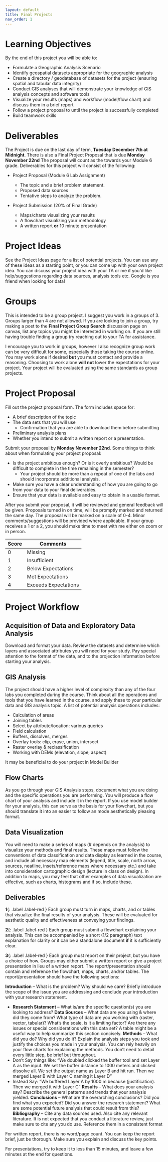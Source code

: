 ```yaml
---
layout: default
title: Final Projects
nav_order: 1
---
```


# Learning Objectives   

By the end of this project you will be able to:  

* Formulate a Geographic Analysis Scenario
* Identify geospatial datasets appropriate for the geographic analysis
* Create a directory / geodatabase of datasets for the project (ensuring spatial and tabular data integrity)
* Conduct GIS analyses that will demonstrate your knowledge of GIS analysis concepts and software tools
* Visualize your results (maps) and workflow (model/flow chart) and discuss them in a brief report
* Follow a project proposal to until the project is successfully completed
* Build teamwork skills

# Deliverables    

The Project is due on the last day of term, **Tuesday December 7th at Midnight**.  There is also a Final Project Proposal that is due **Monday November 22nd** The proposal will count as the towards your Module 6 grade.  Deliverables for this project will consist of the following:  

* Project Proposal (Module 6 Lab Assignment)
	* The topic and a brief problem statement.
	* Proposed data sources
	* Tentative steps to analyze the problem.

* Project Submission (20% of Final Grade)
    * Maps/charts visualizing your results
    * A flowchart visualizing your methodology
    * A written report **or** 10 minute presentation

# Project Ideas

See the Project Ideas page for a list of potential projects.  You can use any of these ideas as a starting point, or you can come up with your own project idea.  You can discuss your project idea with your TA or me if you'd like help/suggestions regarding data sources, analysis tools etc.  Google is you friend when looking for data! 

# Groups 

This is intended to be a group project.  I suggest you work in a groups of 3.  Groups larger than 4 are not allowed.  If you are looking to join a group, try making a post to the **Final Project Group Search** discussion page on canvas, list any topics you might be interested in working on.  If you are still having trouble finding a group try reaching out to your TA for assistance.

I encourage you to work in groups, however I also recognize group work can be very difficult for some, especially those taking the course online.  You may work alone if desired **but** you must contact and provide a reasoning.  Choosing to work alone **will not** lower the expectations for your project.  Your project will be evaluated using the same standards as group projects.

# Project Proposal

Fill out the project proposal form.  The form includes space for: 

* A brief description of the topic
* The data sets that you will use
    * Confirmation that you are able to download them before submitting
* Preliminary analysis plans
* Whether you intend to submit a written report or a presentation.

Submit your proposal by **Monday November 22nd**.  Some things to think about when formulating your project proposal:  

* Is the project ambitious enough? Or is it overly ambitious? Would be difficult to complete in the time remaining in the semester?
	* Your project should be more than a repeat of one of the labs and should incorporate additional analysis.
* Make sure you have a clear understanding of how you are going to go from your data to your final deliverables.
* Ensure that your data is available and easy to obtain in a usable format.

After you submit your proposal, it will be reviewed and general feedback will be given.  Proposals turned in on time, will be promptly marked and returned the same day.  The proposal will be marked on a scale of 0-4.  Minor comments/suggestions will be provided where applicable.  If your group receives a 1 or a 2, you should make time to meet with me either on zoom or in person.

|Score|Comments            |
|-----|--------------------|
| 0   |Missing             |
| 1   |Insufficient        |
| 2   |Below Expectations  |
| 3   |Met Expectations    |
| 4   |Exceeds Expectations|

# Project Workflow

## Acquisition of Data and Exploratory Data Analysis    

Download and format your data. Review the datasets and determine which layers and associated attributes you will need for your study. Pay special attention to the format of the data, and to the projection information before starting your analysis. 

 
## GIS Analysis   

The project should have a higher level of complexity than any of the four labs you completed during the course. Think about all the operations and tools that you have learned in the course, and apply these to your particular data and GIS analysis topic. A list of potential analysis operations includes:  

* Calculation of areas
* Joining tables
* Select by attribute/location: various queries
* Field calculation
* Buffers, dissolves, merges
* Overlay tools: clip, erase, union, intersect
* Raster overlay & reclassification
* Working with DEMs (elevation, slope, aspect)

It may be beneficial to do your project in Model Builder

 
## Flow Charts    

As you go through your GIS Analysis steps, document what you are doing and the specific operations you are performing. You will produce a flow chart of your analysis and include it in the report.  If you use model builder for your analysis, this can serve as the basis for your flowchart, but you should translate it into an easier to follow an mode aesthetically pleasing format.

 
## Data Visualization  

You will need to make a series of maps (# depends on the analysis) to visualize your methods and final results.  These maps must follow the conventions of data classification and data display as learned in the course, and include all necessary map elements (legend, title, scale, north arrow, sources, neatline, insets/reference maps where necessary etc.) and take into consideration cartographic design (lecture in class on design). In addition to maps, you may feel that other examples of data visualization are effective, such as charts, histograms and if so, include these. 

 
## Deliverables

**1**{: .label .label-red } Each group must turn in maps, charts, and or tables that visualize the final results of your analysis.  These will be evaluated for aesthetic quality and effectiveness at conveying your findings.

**2**{: .label .label-red } Each group must submit a flowchart explaining your analysis.  This can be accompanied by a short (1/2 paragraph) text explanation for clarity or it can be a standalone document **if** it is sufficiently clear.

**3**{: .label .label-red } Each group must report on their project, but you have a choice of how.  Groups may either submit a written report or give a project presentation in lieu of a written report.  The report/presentation should contain and reference the flowchart, maps, charts, and/or tables.  The report/presentation should have the following sections:

**Introduction** – What is the problem? Why should we care?  Briefly introduce the scope of the issue you are addressing and conclude your introduction with your research statement.
* **Research Statement** – What is/are the specific question(s) you are looking to address?
**Data Sources** – What data are you using & where did they come from? What type of data are you working with (raster, vector, tabular)?  What’s the scale, is it a limiting factor?  Are there any issues or special considerations with this data set?  A table might be a useful way to help summarize this section concisely.
**Methods** – What did you do? Why did you do it?  Explain the analysis steps you took and justify the choices you made in your analysis.  You can rely heavily on your flow charts for explaining the methods.  You don’t need to detail every little step, be brief but throughout.
* Don’t Say things like: “We doubled clicked the buffer tool and set Layer A as the input. We set the buffer distance to 1000 meters and clicked dissolve all.  We set the output name as Layer B and hit run.  Then we merged Layer B with Layer C naming it Layer D”
* Instead Say: “We buffered Layer A by 1000 m because (justification). Then we merged it with Layer C”
**Results** – What does your analysis say? Describe the general patterns and trends that your analysis yielded.
**Conclusions** – What are the overarching conclusions? Did you find what you expected?  Did you answer the research statement?  What are some potential future analysis that could result from this?
**Bibliography** – Cite any data sources used.  Also cite any relevant literature.  It is not expected that you conduct a literature review, just make sure to cite any you do use. Reference them in a consistent format

For written report, there is no word/page count.  You can keep the report brief, just be thorough.  Make sure you explain and discuss the key points.

For presentations, try to keep it to less than 15 minutes, and leave a few minutes at the end for questions.